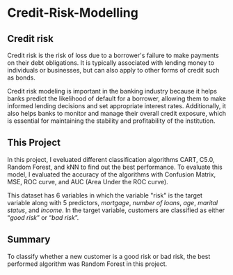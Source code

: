 # Credit-Risk-Modelling

## Credit risk

Credit risk is the risk of loss due to a borrower's failure to make payments on their debt obligations. It is typically associated with lending money to individuals or businesses, but can also apply to other forms of credit such as bonds.

Credit risk modeling is important in the banking industry because it helps banks predict the likelihood of default for a borrower, allowing them to make informed lending decisions and set appropriate interest rates. Additionally, it also helps banks to monitor and manage their overall credit exposure, which is essential for maintaining the stability and profitability of the institution.

## This Project
In this project, I eveluated different classification algorithms CART, C5.0, Random Forest, and kNN to find out the best performance. To evaluate this model, I evaluated the accuracy of the algorithms with Confusion Matrix, MSE, ROC curve, and AUC (Area Under the ROC curve).

This dataset has 6 variables in which the variable "risk" is the target variable along with 5 predictors, *mortgage*, *number of loans*, *age*, *marital status*, and *income*. In the target variable, customers are classified as either “*good risk*” or “*bad risk*”. 

## Summary
To classify whether a new customer is a good risk or bad risk, the best performed algorithm was Random Forest in this project. 
